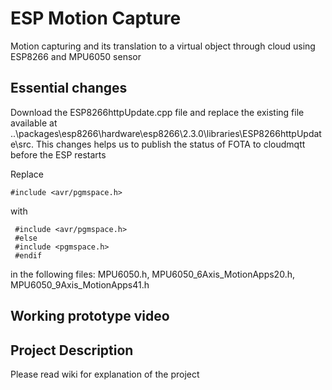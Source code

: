 # ESP Motion Capture
Motion capturing and its translation to a virtual object through cloud using ESP8266 and MPU6050 sensor

## Essential changes
Download the ESP8266httpUpdate.cpp file and replace the existing file available at ..\packages\esp8266\hardware\esp8266\2.3.0\libraries\ESP8266httpUpdate\src.
This changes helps us to publish the status of FOTA to cloudmqtt before the ESP restarts

Replace 
```
#include <avr/pgmspace.h> 
```
with 
```
 #include <avr/pgmspace.h>
 #else
 #include <pgmspace.h>
 #endif
```
in the following files: MPU6050.h, MPU6050_6Axis_MotionApps20.h, MPU6050_9Axis_MotionApps41.h

## Working prototype video

## Project Description
Please read wiki for explanation of the project

